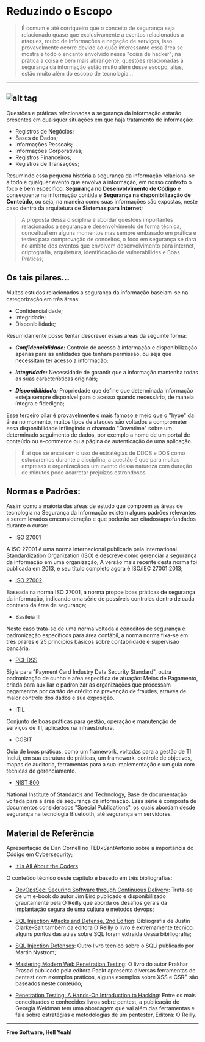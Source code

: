 # Reduzindo o Escopo

> É comum e até corriqueiro que o conceito de segurança seja relacionado quase que exclusivamente a eventos relacionados a ataques, roubo de informações e negação de serviços, isso provavelmente ocorre devido ao quão interessante essa área se mostra e todo o encanto envolvido nessa "coisa de hacker"; na prática a coisa é bem mais abrangente, questões relacionadas a segurança da informação estão muito além desse escopo, alias, estão muito além do escopo de tecnologia...

---
![alt tag](https://github.com/fiapsecdevops/classroom/raw/master/content/pexels/uji8nqd.jpg)
---

Questões e práticas relacionadas a segurança da informação estarão presentes em quaisquer situações em que haja tratamento de informação:

- Registros de Negócios;
- Bases de Dados;
- Informações Pessoais;
- Informações Corporativas;
- Registros Financeiros;
- Registros de Transações;

Resumindo essa pequena história a segurança da informação relaciona-se a todo e qualquer evento que envolva a informação, em nosso contexto o foco é bem especifico: **Segurança no Desenvolvimento de Código** e consequente  na informação contida e **Segurança na disponibilização de Conteúdo**, ou seja, na maneira como suas informações são expostas, neste caso dentro da arquitetura de **Sistemas para Internet**;

> A proposta dessa disciplina é abordar questões importantes relacionados a segurança e desenvolvimento de forma técnica, conceitual em alguns momentos mas sempre embasado em prática e testes para comprovação de conceitos, o foco em segurança se dará no ambito dos eventos que envolvem desenvolvimento para internet, criptografia, arquitetura, identificação de vulnerabilides e Boas Práticas;

## Os tais pilares...

Muitos estudos relacionados a segurança da informação baseiam-se na categorização em três áreas: 

- Confidencialidade;
- Integridade;
- Disponibilidade;

Resumidamente posso tentar descrever essas aŕeas da seguinte forma:

- ***Confidencialidade:*** Controle de acesso à informação e disponibilização apenas para as entidades que tenham permissão, ou seja que necessitam ter acesso a informação;

- ***Integridade:*** Necessidade de garantir que a informação mantenha todas as suas características originais; 

- ***Disponibilidade:*** Propriedade que define que determinada informação esteja sempre disponível para o acesso quando necessário, de maneia íntegra e fidedigna; 

Esse terceiro pilar é provavelmente o mais famoso e meio que o "hype" da área no momento, muitos tipos de ataques são voltados a comprometer essa disponibilidade inflingindo o chamado "Downtime" sobre um determinado seguimento de dados, por exemplo a home de um portal de conteúdo ou e-commerce ou a página de autenticação de uma aplicação. 

> É ai que se encaixam o uso de estratégias de DDOS e DOS como estudaremos durante a disciplina, a questão é que para muitas empresas e organizaçãoes um evento dessa natureza com duração de minutos pode acarretar prejuízos estrondosos...

## Normas e Padrões:

Assim como a maioria das aŕeas de estudo que compoem as áreas de tecnologia na Segurança da Informação existem alguns padrões relevantes a serem levados emconsideração e que poderão ser citados/aprofundados durante o curso:

- [ISO 27001](http://www.iso.org/iso/home/store/catalogue_tc/catalogue_detail.htm?csnumber=54534)

A ISO 27001 é uma norma internacional publicada pela International Standardization Organization (ISO) e descreve como gerenciar a segurança da informação em uma organização, A versão mais recente desta norma foi publicada em 2013, e seu título completo agora é ISO/IEC 27001:2013;

- [ISO 27002](http://www.iso.org/iso/home/store/catalogue_tc/catalogue_detail.htm?csnumber=54533)

Baseada na norma ISO 27001, a norma propoe boas práticas de segurança da informação, indicando uma série de possíveis controles dentro de cada contexto da área de segurança;

- Basileia III

Neste caso trata-se de uma norma voltada a conceitos de segurança e padronização especificos para área contábil, a norma norma fixa-se em três pilares e 25 princípios básicos sobre contabilidade e supervisão bancária. 

- [PCI-DSS](https://www.pcisecuritystandards.org/document_library?category=saqs)

Sigla para "Payment Card Industry Data Security Standard", outra padronização de cunho e aŕea especifica de atuação: Meios de Pagamento, criada para auxiliar e padronizar as organizações que processam pagamentos por cartão de crédito na prevenção de fraudes, através de maior controle dos dados e sua exposição.

- ITIL

Conjunto de boas práticas para gestão, operação e manutenção de serviços de TI, aplicados na infraestrutura.

- COBIT

Guia de boas práticas, como um framework, voltadas para a gestão de TI. Inclui, em sua estrutura de práticas, um framework, controle de objetivos, mapas de auditoria, ferramentas para a sua implementação e um guia com técnicas de gerenciamento.

- [NIST 800](http://csrc.nist.gov/publications/PubsSPs.html)

National Institute of Standards and Technology, Base de documentação voltada para a área de segurança da informação. Essa série é composta de documentos considerados "Special Publications", os quais abordam desde segurança na tecnologia Bluetooth, até segurança em servidores.

## Material de Referência

Apresentação de Dan Cornell no TEDxSantAntonio sobre a importância do Código em Cybersecurity;

* [It is All About the Coders](https://www.youtube.com/embed/fi44mL7mcq0)

O conteúdo técnico deste capítulo é basedo em três bibliografias:

* [DevOpsSec: Securing Software through Continuous Delivery](http://www.oreilly.com/webops-perf/free/devopssec.csp): Trata-se de um e-book do autor Jim Bird publicado e disponibilizado grauitamente pela O`Reilly que aborda os desafios gerais da implantação segura de uma cultura e métodos devops;

* [SQL Injection Attacks and Defense, 2nd Edition](http://shop.oreilly.com/product/9781597499637.do): Bibliografia de Justin Clarke-Salt também da editora O`Reilly o livro é extremamente tecnico, alguns pontos das aulas sobre SQL foram extraida dessa bibiliografia;

* [SQL Injection Defenses](http://shop.oreilly.com/product/9780596529642.do): Outro livro tecnico sobre o SQLi publicado por Martin Nystrom;

* [Mastering Modern Web Penetration Testing](https://www.packtpub.com/networking-and-servers/mastering-modern-web-penetration-testing): O livro do autor Prakhar Prasad publicado pela editora Packt apresenta diversas ferramentas de pentest com exemplos práticos, alguns exemplos sobre XSS e CSRF são baseados neste conteúdo;

* [Penetration Testing: A Hands-On Introduction to Hacking](http://shop.oreilly.com/product/9781593275648.do): Entre os mais conceituados e conhecidos livros sobre pentest, a publicação de Georgia Weidman tem uma abordagem que vai além das ferramentas e fala sobre estratégias e metodologias de um pentester, Editora: O`Reilly.

---

**Free Software, Hell Yeah!**
